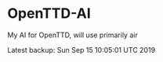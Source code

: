 # OpenTTD-AI
My AI for OpenTTD, will use primarily air

Latest backup: Sun Sep 15 10:05:01 UTC 2019
